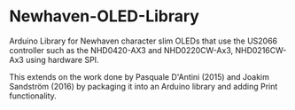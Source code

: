 # Newhaven-OLED-Library
Arduino Library for Newhaven character slim OLEDs that use the US2066 controller such as the NHD0420-AX3 and NHD0220CW-Ax3, NHD0216CW-Ax3 using hardware SPI.

This extends on the work done by Pasquale D'Antini (2015) and Joakim Sandström (2016)
by packaging it into an Arduino library and adding Print functionality.

